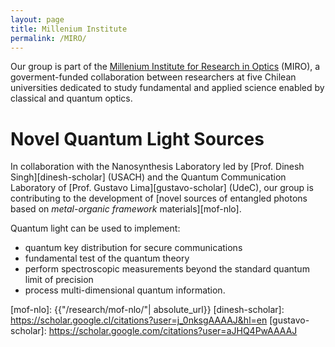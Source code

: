 ```yaml
---
layout: page
title: Millenium Institute
permalink: /MIRO/
---
```


Our group is part of the [Millenium Institute for Research in Optics][MIRO] (MIRO), a goverment-funded collaboration between researchers at five Chilean universities dedicated to study fundamental and applied science enabled by classical and quantum optics. 

# Novel Quantum Light Sources
 
In collaboration with the Nanosynthesis Laboratory led by [Prof. Dinesh Singh][dinesh-scholar] (USACH) and the Quantum Communication Laboratory of [Prof. Gustavo Lima][gustavo-scholar] (UdeC), our group is contributing to the development of [novel sources of entangled photons based on *metal-organic framework* materials][mof-nlo]. 

Quantum light can be used to implement:

 - quantum key distribution for secure communications 
 - fundamental test of the quantum theory
 - perform spectroscopic measurements beyond the standard quantum limit of precision
 - process multi-dimensional quantum information.   


[MIRO]: http://www.iniciativamilenio.cl/en/miro-2/
[mof-nlo]: {{"/research/mof-nlo/"| absolute_url}}
[dinesh-scholar]: https://scholar.google.cl/citations?user=j_0nksgAAAAJ&hl=en
[gustavo-scholar]: https://scholar.google.com/citations?user=aJHQ4PwAAAAJ
